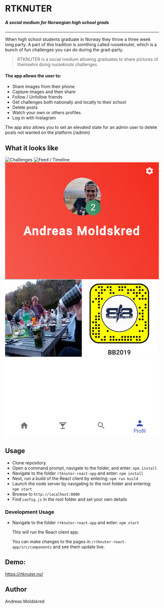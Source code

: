 # RTKNUTER
##### A social medium for Norwegian high school grads
---
When high school students graduate in Norway they throw a three week long party. A part of this tradition is somthing called russeknuter, which is a bunch of fun challenges you can do during the grad-party.

> RTKNUTER is a social medium allowing graduates to share pictures of themselvs doing *russeknute* challenges

#### The app allows the user to:
- Share images from their phone
- Capture images and then share
- Follow / Unfollow friends
- Get challenges both nationally and locally to their school
- Delete posts
- Watch your own or others profiles
- Log in with Instagram

The app also allows you to set an elevated state for an admin user to delete posts not wanted on the platform (/admin)

## What it looks like

![](/screenshots/vid1.gif "Challenges")
![](/screenshots/vid2.gif "Feed / Timeline")
![](/screenshots/capture1.png "Profile")

## Usage

- Clone repository.
- Open a command prompt, navigate to the folder, and enter: `npm install`
- Navigate to the folder `rtknuter-react-app` and enter: `npm install`
- Next, run a build of the React client by entering: `npm run build`
- Launch the node server by navigating to the root folder and entering: `npm start`
- Browse to `http://localhost:8000`
- Find `config.js` in the root folder and set your own details

### Development Usage

- Navigate to the folder `rtknuter-react-app` and enter: `npm start`

  This will run the React client app.

  You can make changes to the pages in `/rtknuter-react-app/src/components` and see them update live.

## Demo:

https://rtknuter.no/



## Author
Andreas Moldskred 